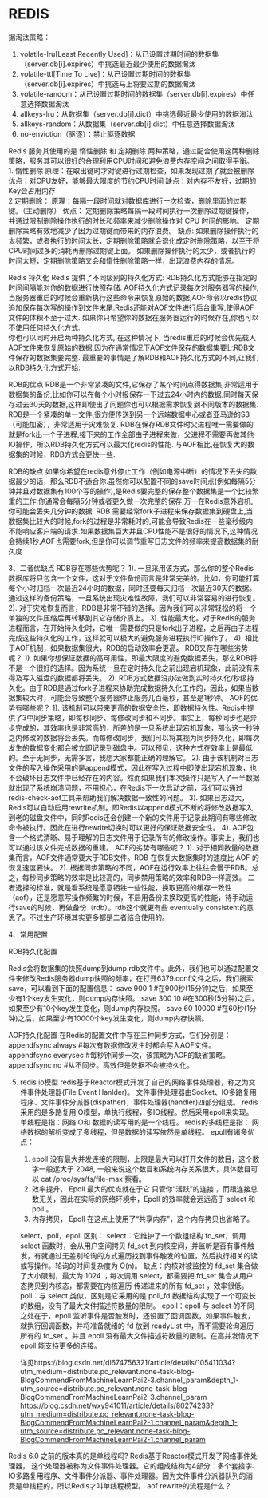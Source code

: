# REDIS
  据淘汰策略： 
1. volatile-lru[Least Recently Used]：从已设置过期时间的数据集（server.db[i].expires）中挑选最近最少使用的数据淘汰 
2. volatile-ttl[Time To Live]：从已设置过期时间的数据集（server.db[i].expires）中挑选马上将要过期的数据淘汰 
3. volatile-random：从已设置过期时间的数据集（server.db[i].expires）中任意选择数据淘汰 
4. allkeys-lru：从数据集（server.db[i].dict）中挑选最近最少使用的数据淘汰 
5. allkeys-random：从数据集（server.db[i].dict）中任意选择数据淘汰 
6. no-enviction（驱逐）：禁止驱逐数据

Redis 服务其使用的是 惰性删除 和 定期删除 两种策略，通过配合使用这两种删除策略，服务其可以很好的合理利用CPU时间和避免浪费内存空间之间取得平衡。
    1. 惰性删除
    原理：在取出键时才对键进行过期检查，如果发现过期了就会被删除
    优点：对CPU友好，能够最大限度的节约CPU时间
    缺点：对内存不友好，过期的Key会占用内存  
    2  定期删除：
    原理：每隔一段时间就对数据库进行一次检查，删除里面的过期键。（主动删除）
    优点：
        定期删除策略每隔一段时间执行一次删除过期键操作，并通过限制删除操作执行的时长和频率来减少删除操作对 CPU 时间的影响。
        定期删除策略有效地减少了因为过期键而带来的内存浪费。
    缺点:
        如果删除操作执行的太频繁，或者执行的时间太长，定期删除策略就会退化成定时删除策略，以至于将CPU时间过多的消耗再删除过期键上面。
        如果删除操作执行的太少，或者执行的时间太短，定期删除策略又会和惰性删除策略一样，出现浪费内存的情况。

Redis 持久化
Redis 提供了不同级别的持久化方式:
RDB持久化方式能够在指定的时间间隔能对你的数据进行快照存储.
AOF持久化方式记录每次对服务器写的操作,当服务器重启的时候会重新执行这些命令来恢复原始的数据,AOF命令以redis协议追加保存每次写的操作到文件末尾.Redis还能对AOF文件进行后台重写,使得AOF文件的体积不至于过大.
如果你只希望你的数据在服务器运行的时候存在,你也可以不使用任何持久化方式.   
你也可以同时开启两种持久化方式, 在这种情况下, 当redis重启的时候会优先载入AOF文件来恢复原始的数据,因为在通常情况下AOF文件保存的数据集要比RDB文件保存的数据集要完整.
最重要的事情是了解RDB和AOF持久化方式的不同,让我们以RDB持久化方式开始:

RDB的优点
RDB是一个非常紧凑的文件,它保存了某个时间点得数据集,非常适用于数据集的备份,比如你可以在每个小时报保存一下过去24小时内的数据,同时每天保存过去30天的数据,这样即使出了问题你也可以根据需求恢复到不同版本的数据集.
RDB是一个紧凑的单一文件,很方便传送到另一个远端数据中心或者亚马逊的S3（可能加密），非常适用于灾难恢复.
RDB在保存RDB文件时父进程唯一需要做的就是fork出一个子进程,接下来的工作全部由子进程来做，父进程不需要再做其他IO操作，所以RDB持久化方式可以最大化redis的性能.
与AOF相比,在恢复大的数据集的时候，RDB方式会更快一些.

RDB的缺点
如果你希望在redis意外停止工作（例如电源中断）的情况下丢失的数据最少的话，那么RDB不适合你.虽然你可以配置不同的save时间点(例如每隔5分钟并且对数据集有100个写的操作),是Redis要完整的保存整个数据集是一个比较繁重的工作,你通常会每隔5分钟或者更久做一次完整的保存,万一在Redis意外宕机,你可能会丢失几分钟的数据.
RDB 需要经常fork子进程来保存数据集到硬盘上,当数据集比较大的时候,fork的过程是非常耗时的,可能会导致Redis在一些毫秒级内不能响应客户端的请求.如果数据集巨大并且CPU性能不是很好的情况下,这种情况会持续1秒,AOF也需要fork,但是你可以调节重写日志文件的频率来提高数据集的耐久度

3、二者优缺点
RDB存在哪些优势呢？
1). 一旦采用该方式，那么你的整个Redis数据库将只包含一个文件，这对于文件备份而言是非常完美的。比如，你可能打算每个小时归档一次最近24小时的数据，同时还要每天归档一次最近30天的数据。通过这样的备份策略，一旦系统出现灾难性故障，我们可以非常容易的进行恢复。
2). 对于灾难恢复而言，RDB是非常不错的选择。因为我们可以非常轻松的将一个单独的文件压缩后再转移到其它存储介质上。
3). 性能最大化。对于Redis的服务进程而言，在开始持久化时，它唯一需要做的只是fork出子进程，之后再由子进程完成这些持久化的工作，这样就可以极大的避免服务进程执行IO操作了。
4). 相比于AOF机制，如果数据集很大，RDB的启动效率会更高。
RDB又存在哪些劣势呢？
1). 如果你想保证数据的高可用性，即最大限度的避免数据丢失，那么RDB将不是一个很好的选择。因为系统一旦在定时持久化之前出现宕机现象，此前没有来得及写入磁盘的数据都将丢失。
2). RDB方式数据没办法做到实时持久化/秒级持久化。由于RDB是通过fork子进程来协助完成数据持久化工作的，因此，如果当数据集较大时，可能会导致整个服务器停止服务几百毫秒，甚至是1秒钟。
AOF的优势有哪些呢？
1). 该机制可以带来更高的数据安全性，即数据持久性。Redis中提供了3中同步策略，即每秒同步、每修改同步和不同步。事实上，每秒同步也是异步完成的，其效率也是非常高的，所差的是一旦系统出现宕机现象，那么这一秒钟之内修改的数据将会丢失。而每修改同步，我们可以将其视为同步持久化，即每次发生的数据变化都会被立即记录到磁盘中。可以预见，这种方式在效率上是最低的。至于无同步，无需多言，我想大家都能正确的理解它。
2). 由于该机制对日志文件的写入操作采用的是append模式，因此在写入过程中即使出现宕机现象，也不会破坏日志文件中已经存在的内容。然而如果我们本次操作只是写入了一半数据就出现了系统崩溃问题，不用担心，在Redis下一次启动之前，我们可以通过redis-check-aof工具来帮助我们解决数据一致性的问题。
3). 如果日志过大，Redis可以自动启用rewrite机制。即Redis以append模式不断的将修改数据写入到老的磁盘文件中，同时Redis还会创建一个新的文件用于记录此期间有哪些修改命令被执行。因此在进行rewrite切换时可以更好的保证数据安全性。
4). AOF包含一个格式清晰、易于理解的日志文件用于记录所有的修改操作。事实上，我们也可以通过该文件完成数据的重建。
AOF的劣势有哪些呢？
1). 对于相同数量的数据集而言，AOF文件通常要大于RDB文件。RDB 在恢复大数据集时的速度比 AOF 的恢复速度要快。
2). 根据同步策略的不同，AOF在运行效率上往往会慢于RDB。总之，每秒同步策略的效率是比较高的，同步禁用策略的效率和RDB一样高效。
二者选择的标准，就是看系统是愿意牺牲一些性能，换取更高的缓存一致性（aof），还是愿意写操作频繁的时候，不启用备份来换取更高的性能，待手动运行save的时候，再做备份（rdb）。rdb这个就更有些 eventually consistent的意思了。不过生产环境其实更多都是二者结合使用的。


4、常用配置

RDB持久化配置

Redis会将数据集的快照dump到dump.rdb文件中。此外，我们也可以通过配置文件来修改Redis服务器dump快照的频率，在打开6379.conf文件之后，我们搜索save，可以看到下面的配置信息：
save 900 1              #在900秒(15分钟)之后，如果至少有1个key发生变化，则dump内存快照。
save 300 10            #在300秒(5分钟)之后，如果至少有10个key发生变化，则dump内存快照。
save 60 10000        #在60秒(1分钟)之后，如果至少有10000个key发生变化，则dump内存快照。

AOF持久化配置
在Redis的配置文件中存在三种同步方式，它们分别是：
appendfsync always     #每次有数据修改发生时都会写入AOF文件。
appendfsync everysec  #每秒钟同步一次，该策略为AOF的缺省策略。
appendfsync no          #从不同步。高效但是数据不会被持久化。

5. redis io模型
    redis基于Reactor模式开发了自己的网络事件处理器，称之为文件事件处理器(File Event Hanlder)。
    文件事件处理器由Socket、IO多路复用程序、文件事件分派器(dispather)，事件处理器(handler)四部分组成。
    redis采用的是多路复用IO模型，单执行线程，多IO线程。然后采用epoll来实现。
    单线程是指：网络IO和 数据的读写用的是一个线程。
    redis的多线程是指： 网络数据的解析变成了多线程，但是数据的读写依然是单线程。
    epoll有诸多优点：
     1. epoll 没有最大并发连接的限制，上限是最大可以打开文件的数目，这个数字一般远大于 2048, 
     一般来说这个数目和系统内存关系很大，具体数目可以 cat /proc/sys/fs/file-max 察看。
     2. 效率提升， Epoll 最大的优点就在于它
     只管你“活跃”的连接 ，而跟连接总数无关，因此在实际的网络环境中，Epoll 的效率就会远远高于 select 和 poll 。
     3. 内存拷贝， Epoll 在这点上使用了“共享内存”，这个内存拷贝也省略了。
     
     select，poll，epoll 区别：
         select：它维护了一个数组结构 fd_set，调用 select 函数时，会从用户空间拷贝 fd_set 到内核空间，并监听是否有事件触发，有就通过无差别轮询的方式遍历找到事件触发的位置，然后执行相关的读或写操作。轮询的时间复杂度为 O(n)。
         缺点：内核对被监控的 fd_set 集合做了大小限制，最大为 1024 ；每次调用 select，都需要把 fd_set 集合从用户态拷贝到内核态，都需要在内核遍历 传递进来的所有 fd_set ，效率很低。
         poll：与 select 类似，区别是它采用的是 poll_fd 数据结构实现了一个可变长的数组，没有了最大文件描述符数量的限制。
         epoll：epoll 与 select 的不同之处在于，epoll 监听事件是否触发时，还设置了回调函数，如果事件触发，就执行回调函数，并将准备就绪的 fd 放到 readyList 中，而不需要轮询遍历所有的 fd_set 。并且 epoll 没有最大文件描述符数量的限制。在高并发情况下 epoll 能支持更多的连接。
     
     详见https://blog.csdn.net/dl674756321/article/details/105411034?utm_medium=distribute.pc_relevant.none-task-blog-BlogCommendFromMachineLearnPai2-3.channel_param&depth_1-utm_source=distribute.pc_relevant.none-task-blog-BlogCommendFromMachineLearnPai2-3.channel_param
         https://blog.csdn.net/wxy941011/article/details/80274233?utm_medium=distribute.pc_relevant.none-task-blog-BlogCommendFromMachineLearnPai2-1.channel_param&depth_1-utm_source=distribute.pc_relevant.none-task-blog-BlogCommendFromMachineLearnPai2-1.channel_param

Redis 6.0 之前的版本真的是单线程吗?
       Redis基于Reactor模式开发了网络事件处理器，
       这个处理器被称为文件事件处理器。它的组成结构为4部分：多个套接字、IO多路复用程序、文件事件分派器、事件处理器。因为文件事件分派器队列的消费是单线程的，所以Redis才叫单线程模型。
aof rewrite的流程是什么？
